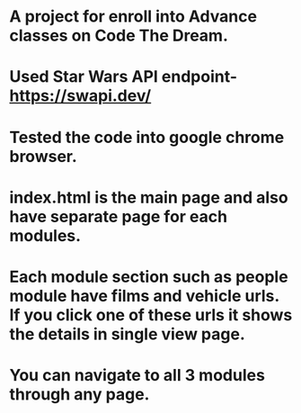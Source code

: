 # A project for enroll into Advance classes on Code The Dream.

# Used Star Wars API endpoint- https://swapi.dev/

# Tested the code into google chrome browser.

# index.html is the main page and also have separate page for each modules.

# Each module section such as people module have films and vehicle urls. If you click one of these urls it shows the details in single view page.

# You can navigate to all 3 modules through any page.
